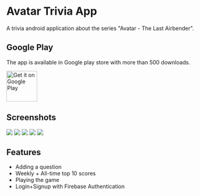 # Avatar Trivia App

A trivia android application about the series "Avatar - The Last Airbender".

## Google Play
The app is available in Google play store with more than 500 downloads.

<a href='https://play.google.com/store/apps/details?id=com.avatar_trivia'><img alt='Get it on Google Play' src='https://play.google.com/intl/en_us/badges/images/generic/en_badge_web_generic.png' height='80px'/></a>

## Screenshots
![](https://github.com/nitayke/TriviaApp/blob/master/screenshots/1.webp?raw=true)
![](https://github.com/nitayke/TriviaApp/blob/master/screenshots/2.webp?raw=true)
![](https://github.com/nitayke/TriviaApp/blob/master/screenshots/3.webp?raw=true)
![](https://github.com/nitayke/TriviaApp/blob/master/screenshots/4.webp?raw=true)
![](https://github.com/nitayke/TriviaApp/blob/master/screenshots/5.webp?raw=true)

## Features
- Adding a question
- Weekly + All-time top 10 scores
- Playing the game
- Login+Signup with Firebase Authentication
